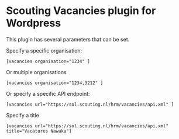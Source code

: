# Scouting Vacancies plugin for Wordpress

This plugin has several parameters that can be set. 

Specify a specific organisation:

```
[vacancies organisation="1234" ]
```

Or multiple organisations
```
[vacancies organisation="1234,3212" ]
```

Or specify a specific API endpoint:
```
[vacancies url="https://sol.scouting.nl/hrm/vacancies/api.xml" ]
```

Specify a title
```
[vacancies url="https://sol.scouting.nl/hrm/vacancies/api.xml" title="Vacatures Nawaka"]
```
